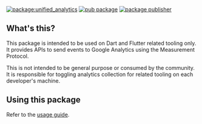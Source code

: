 [![package:unified_analytics](https://github.com/dart-lang/tools/actions/workflows/unified_analytics.yml/badge.svg)](https://github.com/dart-lang/tools/actions/workflows/unified_analytics.yml)
[![pub package](https://img.shields.io/pub/v/unified_analytics.svg)](https://pub.dev/packages/unified_analytics)
[![package publisher](https://img.shields.io/pub/publisher/unified_analytics.svg)](https://pub.dev/packages/unified_analytics/publisher)

## What's this?

This package is intended to be used on Dart and Flutter related
tooling only. It provides APIs to send events to Google Analytics using the
Measurement Protocol.

This is not intended to be general purpose or consumed by the community. It is
responsible for toggling analytics collection for related tooling on each
developer's machine.

## Using this package

Refer to the [usage guide](USAGE_GUIDE.md).
